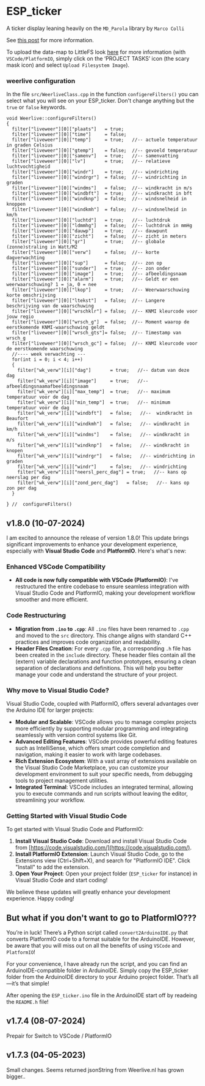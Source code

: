 # ESP_ticker
A ticker display leaning heavily on the `MD_Parola` library by `Marco Colli`

See <a href="https://willem.aandewiel.nl/index.php/2020/06/09/an-esp8266-ticker/" target="_blank">this post</a> for
more information.


To upload the data-map to LittleFS look <a href="https://arduino-esp8266.readthedocs.io/en/latest/filesystem.html#uploading-files-to-file-system" target="_blank">here</a> for more information (with `VSCode/PlatformIO`, simply click on the ‘PROJECT TASKS’ icon (the scary mask icon) and select `Upload Filesystem Image`).

### weerlive configuration
In the file `src/WeerliveClass.cpp` in the function `configereFilters()` you can select what you will see on your ESP_ticker.
Don't change anything but the `true` or `false` keywords.

```
void Weerlive::configureFilters()
{
  filter["liveweer"][0]["plaats"]   = true;
  filter["liveweer"][0]["time"]     = false;
  filter["liveweer"][0]["temp"]     = true;   //-- actuele temperatuur in graden Celsius
  filter["liveweer"][0]["gtemp"]    = false;  //-- gevoeld temperatuur
  filter["liveweer"][0]["samenv"]   = true;   //-- samenvatting
  filter["liveweer"][0]["lv"]       = true;   //-- relatieve luchtvochtigheid
  filter["liveweer"][0]["windr"]    = true;   //-- windrichting
  filter["liveweer"][0]["windrgr"]  = false;  //-- windrichting in graden
  filter["liveweer"][0]["windms"]   = false;  //-- windkracht in m/s
  filter["liveweer"][0]["windbft"]  = true;   //-- windkracht in bft
  filter["liveweer"][0]["windknp"]  = false;  //-- windsnelheid in knoppen
  filter["liveweer"][0]["windkmh"]  = false;  //-- windsnelheid in km/h
  filter["liveweer"][0]["luchtd"]   = true;   //-- luchtdruk
  filter["liveweer"][0]["ldmmhg"]   = false;  //-- luchtdruk in mmHg
  filter["liveweer"][0]["dauwp"]    = true;   //-- dauwpunt
  filter["liveweer"][0]["zicht"]    = false;  //-- zicht in meters
  filter["liveweer"][0]["gr"]       = true;   //-- globale (zonne)straling in Watt/M2
  filter["liveweer"][0]["verw"]     = false;  //-- korte dagverwachting
  filter["liveweer"][0]["sup"]      = false;  //-- zon op
  filter["liveweer"][0]["sunder"]   = true;   //-- zon onder
  filter["liveweer"][0]["image"]    = true;   //-- afbeeldingsnaam
  filter["liveweer"][0]["alarm"]    = true;   //-- Geldt er een weerwaarschuwing? 1 = ja, 0 = nee
  filter["liveweer"][0]["lkop"]     = true;   //-- Weerwaarschuwing korte omschrijving
  filter["liveweer"][0]["ltekst"]   = false;  //-- Langere beschrijving van de waarschuwing
  filter["liveweer"][0]["wrschklr"] = false;  //-- KNMI kleurcode voor jouw regio
  filter["liveweer"][0]["wrsch_g"]  = false;  //-- Moment waarop de eerstkomende KNMI-waarschuwing geldt
  filter["liveweer"][0]["wrsch_gts"]= false;  //-- Timestamp van wrsch_g
  filter["liveweer"][0]["wrsch_gc"] = false;  //-- KNMI kleurcode voor de eerstkomende waarschuwing
  //---- week verwachting ---
  for(int i = 0; i < 4; i++)
  {
    filter["wk_verw"][i]["dag"]       = true;   //-- datum van deze dag
    filter["wk_verw"][i]["image"]     = true;   //-- afbeeldingsnaamafbeeldingsnaam
    filter["wk_verw"][i]["max_temp"]  = true;   //-- maximum temperatuur voor de dag
    filter["wk_verw"][i]["min_temp"]  = true;   //-- minimum temperatuur voor de dag
    filter["wk_verw"][i]["windbft"]   = false;   //--  windkracht in Beaufort
    filter["wk_verw"][i]["windkmh"]   = false;   //-- windkracht in km/h
    filter["wk_verw"][i]["windms"]    = false;   //-- windkracht in m/s
    filter["wk_verw"][i]["windknp"]   = false;   //-- windkracht in knopen
    filter["wk_verw"][i]["windrgr"]   = false;   //-- windrichting in graden
    filter["wk_verw"][i]["windr"]     = false;   //-- windrichting
    filter["wk_verw"][i]["neersl_perc_dag"] = true;   //-- kans op neerslag per dag
    filter["wk_verw"][i]["zond_perc_dag"]   = false;   //-- kans op zon per dag
  }

} //  configureFilters()
```

## v1.8.0 (10-07-2024)

I am excited to announce the release of version 1.8.0! This update brings significant improvements to enhance your development experience, especially with **Visual Studio Code** and **PlatformIO**. Here's what's new:

### Enhanced VSCode Compatibility
- **All code is now fully compatible with VSCode (PlatformIO)**: I've restructured the entire codebase to ensure seamless integration with Visual Studio Code and PlatformIO, making your development workflow smoother and more efficient.

### Code Restructuring
- **Migration from `.ino` to `.cpp`**: All `.ino` files have been renamed to `.cpp` and moved to the `src` directory. This change aligns with standard C++ practices and improves code organization and readability.
- **Header Files Creation**: For every `.cpp` file, a corresponding `.h` file has been created in the `include` directory. These header files contain all the (extern) variable declarations and function prototypes, ensuring a clean separation of declarations and definitions. This will help you better manage your code and understand the structure of your project.

### Why move to Visual Studio Code?
Visual Studio Code, coupled with PlatformIO, offers several advantages over the Arduino IDE for larger projects:
- **Modular and Scalable**: VSCode allows you to manage complex projects more efficiently by supporting modular programming and integrating seamlessly with version control systems like Git.
- **Advanced Editing Features**: VSCode provides powerful editing features such as IntelliSense, which offers smart code completion and navigation, making it easier to work with large codebases.
- **Rich Extension Ecosystem**: With a vast array of extensions available on the Visual Studio Code Marketplace, you can customize your development environment to suit your specific needs, from debugging tools to project management utilities.
- **Integrated Terminal**: VSCode includes an integrated terminal, allowing you to execute commands and run scripts without leaving the editor, streamlining your workflow.

### Getting Started with Visual Studio Code
To get started with Visual Studio Code and PlatformIO:
1. **Install Visual Studio Code**: Download and install Visual Studio Code from [https://code.visualstudio.com/](https://code.visualstudio.com/).
2. **Install PlatformIO Extension**: Launch Visual Studio Code, go to the Extensions view (Ctrl+Shift+X), and search for "PlatformIO IDE". Click "Install" to add the extension.
3. **Open Your Project**: Open your project folder (`ESP_ticker` for instance) in Visual Studio Code and start coding!


We believe these updates will greatly enhance your development experience. Happy coding!

## But what if you don't want to go to PlatformIO???
You’re in luck! There’s a Python script called `convert2ArduinoIDE.py` that converts PlatformIO code to a format suitable for the ArduinoIDE. However, be aware that you will miss out on all the benefits of using `VSCode` and `PlatformIO`!

For your convenience, I have already run the script, and you can find an ArduinoIDE-compatible folder in ArduinoIDE. Simply copy the ESP_ticker folder from the ArduinoIDE directory to your Arduino project folder. That’s all—it’s that simple!

After opening the `ESP_ticker.ino` file in the ArduinoIDE start off by readeing the `README.h` file!


## v1.7.4 (08-07-2024)
Prepair for Switch to VSCode / PlatformIO

## v1.7.3 (04-05-2023)
Small changes. Seems returned jsonString from Weerlive.nl has grown bigger..
